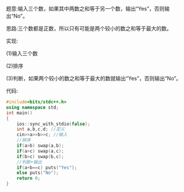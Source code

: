 题意:输入三个数，如果其中两数之和等于另一个数，输出“Yes”，否则输出“No”。

思路:三个数都是正数，所以只有可能是两个较小的数之和等于最大的数。

实现:

(1)输入三个数

(2)排序

(3)判断，如果两个较小的数之和等于最大的数就输出“Yes”，否则输出“No”。

代码:
```cpp
#include<bits/stdc++.h>
using namespace std;
int main()
{
	ios::sync_with_stdio(false);
	int a,b,c,d; //定义
	cin>>a>>b>>c; //输入
    //排序
	if(a>b) swap(a,b);
	if(a>c) swap(a,c);
	if(b>c) swap(b,c);
    //判断+输出
	if(a+b==c) puts("Yes");
	else puts("No");
    return 0;
}
```
